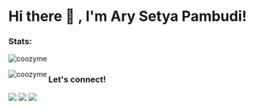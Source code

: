 # Hi there 👋 , I'm Ary Setya Pambudi!

### Stats:

<p><img src="https://github-readme-stats.vercel.app/api?username=coozyme&show_icons=true&theme=nightowl&locale=en" alt="coozyme" /></p>
<p><img align="left" src="https://github-readme-stats.vercel.app/api/top-langs?username=coozyme&show_icons=true&locale=en&layout=compact&theme=nightowl" alt="coozyme" />
</p>

### Let's connect!
<p>
    <a href="https://www.linkedin.com/in/arysetyap/" target="blank"><img src="https://img.shields.io/badge/arysetya-30302f?style=flat&logo=linkedin" /></a>
    <a href="https://www.instagram.com/arysetyap_/" target="blank"><img src="https://img.shields.io/badge/@arysetyap_-30302f?style=flat&logo=instagram" /></a>
    <a href="https://twitter.com/arysetyap" target="blank"><img src="https://img.shields.io/badge/@arysetyap-30302f?style=flat&logo=twitter" /></a>
</p>

